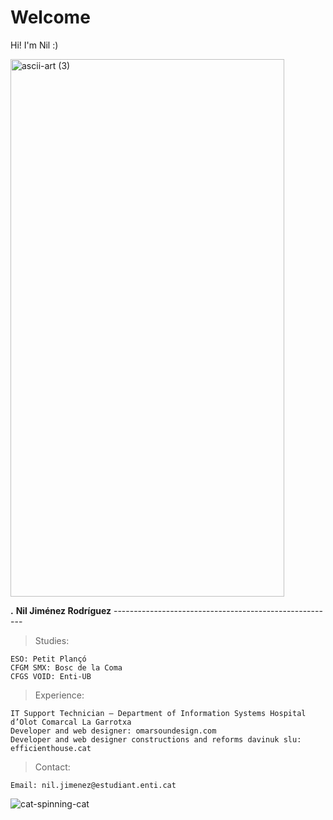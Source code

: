 
# Welcome

Hi! I'm Nil :)




<img width="438" height="860" alt="ascii-art (3)" src="https://github.com/user-attachments/assets/b208365c-d6f3-4549-8002-a6c9e8dc2ad2" />

**.** **Nil Jiménez Rodríguez** -------------------------------------------------------

> Studies:

	ESO: Petit Plançó​ 
	CFGM SMX: Bosc de la Coma​
	CFGS VOID: Enti​-UB

> Experience:

	IT Support Technician – Department of Information Systems Hospital d’Olot Comarcal La Garrotxa​
	Developer and web designer: omarsoundesign.com ​
	Developer and web designer constructions and reforms davinuk slu: efficienthouse.cat​

> Contact:
	
	Email: nil.jimenez@estudiant.enti.cat

![cat-spinning-cat](https://github.com/user-attachments/assets/39467914-456e-408c-a688-d85e7a2ed8ab)





                                                                                                                              
                                                                                                    


